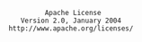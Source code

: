                               Apache License
                        Version 2.0, January 2004
                     http://www.apache.org/licenses/